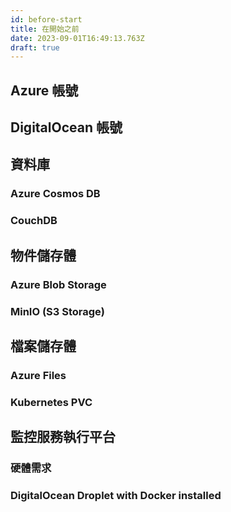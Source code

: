 ```yaml
---
id: before-start
title: 在開始之前
date: 2023-09-01T16:49:13.763Z
draft: true
---
```


## Azure 帳號

## DigitalOcean 帳號

## 資料庫

### Azure Cosmos DB

### CouchDB

## 物件儲存體

### Azure Blob Storage

### MinIO (S3 Storage)

## 檔案儲存體

### Azure Files

### Kubernetes PVC

## 監控服務執行平台

### 硬體需求

### DigitalOcean Droplet with Docker installed

